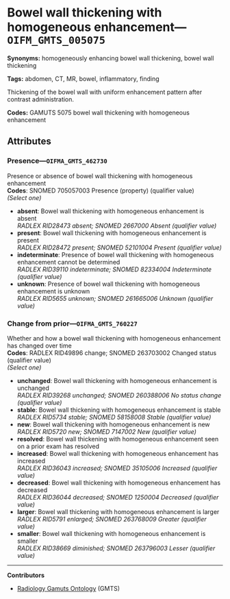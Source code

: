 # Bowel wall thickening with homogeneous enhancement—`OIFM_GMTS_005075`

**Synonyms:** homogeneously enhancing bowel wall thickening, bowel wall thickening

**Tags:** abdomen, CT, MR, bowel, inflammatory, finding

Thickening of the bowel wall with uniform enhancement pattern after contrast administration.

**Codes:** GAMUTS 5075 bowel wall thickening with homogeneous enhancement

## Attributes

### Presence—`OIFMA_GMTS_462730`

Presence or absence of bowel wall thickening with homogeneous enhancement  
**Codes**: SNOMED 705057003 Presence (property) (qualifier value)  
*(Select one)*

- **absent**: Bowel wall thickening with homogeneous enhancement is absent  
_RADLEX RID28473 absent; SNOMED 2667000 Absent (qualifier value)_
- **present**: Bowel wall thickening with homogeneous enhancement is present  
_RADLEX RID28472 present; SNOMED 52101004 Present (qualifier value)_
- **indeterminate**: Presence of bowel wall thickening with homogeneous enhancement cannot be determined  
_RADLEX RID39110 indeterminate; SNOMED 82334004 Indeterminate (qualifier value)_
- **unknown**: Presence of bowel wall thickening with homogeneous enhancement is unknown  
_RADLEX RID5655 unknown; SNOMED 261665006 Unknown (qualifier value)_

### Change from prior—`OIFMA_GMTS_760227`

Whether and how a bowel wall thickening with homogeneous enhancement has changed over time  
**Codes**: RADLEX RID49896 change; SNOMED 263703002 Changed status (qualifier value)  
*(Select one)*

- **unchanged**: Bowel wall thickening with homogeneous enhancement is unchanged  
_RADLEX RID39268 unchanged; SNOMED 260388006 No status change (qualifier value)_
- **stable**: Bowel wall thickening with homogeneous enhancement is stable  
_RADLEX RID5734 stable; SNOMED 58158008 Stable (qualifier value)_
- **new**: Bowel wall thickening with homogeneous enhancement is new  
_RADLEX RID5720 new; SNOMED 7147002 New (qualifier value)_
- **resolved**: Bowel wall thickening with homogeneous enhancement seen on a prior exam has resolved  
- **increased**: Bowel wall thickening with homogeneous enhancement has increased  
_RADLEX RID36043 increased; SNOMED 35105006 Increased (qualifier value)_
- **decreased**: Bowel wall thickening with homogeneous enhancement has decreased  
_RADLEX RID36044 decreased; SNOMED 1250004 Decreased (qualifier value)_
- **larger**: Bowel wall thickening with homogeneous enhancement is larger  
_RADLEX RID5791 enlarged; SNOMED 263768009 Greater (qualifier value)_
- **smaller**: Bowel wall thickening with homogeneous enhancement is smaller  
_RADLEX RID38669 diminished; SNOMED 263796003 Lesser (qualifier value)_

---

**Contributors**

- [Radiology Gamuts Ontology](https://gamuts.net/) (GMTS)